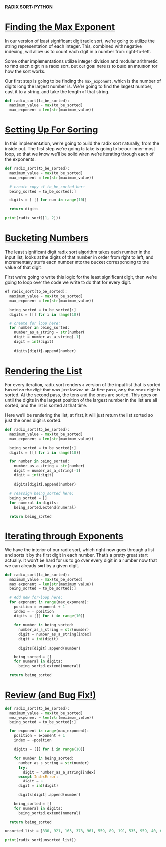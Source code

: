 #### RADIX SORT: PYTHON

# [Finding the Max Exponent](https://www.codecademy.com/courses/sorting-algorithms/lessons/radix-sort-python/exercises/finding-max-exponent)

In our version of least significant digit radix sort, we’re going to utilize the string representation of each integer. 
This, combined with negative indexing, will allow us to count each digit in a number from right-to-left.

Some other implementations utilize integer division and modular arithmetic to find each digit in a radix sort, but our goal here is to build an intuition for how the sort works.

Our first step is going to be finding the `max_exponent`, which is the number of digits long the largest number is. 
We’re going to find the largest number, cast it to a string, and take the length of that string.
```python
def radix_sort(to_be_sorted):
  maximum_value = max(to_be_sorted)
  max_exponent = len(str(maximum_value))
```

# [Setting Up For Sorting](https://www.codecademy.com/courses/sorting-algorithms/lessons/radix-sort-python/exercises/setting-up-for-sorting)

In this implementation, we’re going to build the radix sort naturally, from the inside out. 
The first step we’re going to take is going to be our inner-most loop, so that we know we’ll be solid when we’re iterating through each of the exponents.
```python
def radix_sort(to_be_sorted):
  maximum_value = max(to_be_sorted)
  max_exponent = len(str(maximum_value))

  # create copy of to_be_sorted here
  being_sorted = to_be_sorted[:]

  digits = [ [] for num in range(10)]

  return digits

print(radix_sort([1, 2]))
```

# [Bucketing Numbers](https://www.codecademy.com/courses/sorting-algorithms/lessons/radix-sort-python/exercises/bucketing-numbers)

The least significant digit radix sort algorithm takes each number in the input list, looks at the digits of that number in order from right to left, 
and incrementally stuffs each number into the bucket corresponding to the value of that digit.

First we’re going to write this logic for the least significant digit, then we’re going to loop over the code we write to do that for every digit.
```python
ef radix_sort(to_be_sorted):
  maximum_value = max(to_be_sorted)
  max_exponent = len(str(maximum_value))

  being_sorted = to_be_sorted[:]
  digits = [[] for i in range(10)]

  # create for loop here:
  for number in being_sorted:
    number_as_a_string = str(number)
    digit = number_as_a_string[-1]
    digit = int(digit)
    
    digits[digit].append(number)
```

# [Rendering the List](https://www.codecademy.com/courses/sorting-algorithms/lessons/radix-sort-python/exercises/rendering-the-list)

For every iteration, radix sort renders a version of the input list that is sorted based on the digit that was just looked at. 
At first pass, only the ones digit is sorted. 
At the second pass, the tens and the ones are sorted. 
This goes on until the digits in the largest position of the largest number in the list are all sorted, and the list is sorted at that time.

Here we’ll be rendering the list, at first, it will just return the list sorted so just the ones digit is sorted.
```python
def radix_sort(to_be_sorted):
  maximum_value = max(to_be_sorted)
  max_exponent = len(str(maximum_value))

  being_sorted = to_be_sorted[:]
  digits = [[] for i in range(10)]

  for number in being_sorted:
    number_as_a_string = str(number)
    digit = number_as_a_string[-1]
    digit = int(digit)
    
    digits[digit].append(number)

  # reassign being_sorted here:
  being_sorted = []
  for numeral in digits:
    being_sorted.extend(numeral)

  return being_sorted
```

# [Iterating through Exponents](https://www.codecademy.com/courses/sorting-algorithms/lessons/radix-sort-python/exercises/iterating-through-exponents)

We have the interior of our radix sort, which right now goes through a list and sorts it by the first digit in each number. 
That’s a pretty great start actually. 
It won’t be hard for us to go over every digit in a number now that we can already sort by a given digit.
```python
def radix_sort(to_be_sorted):
  maximum_value = max(to_be_sorted)
  max_exponent = len(str(maximum_value))
  being_sorted = to_be_sorted[:]

  # Add new for-loop here:
  for exponent in range(max_exponent):
    position = exponent + 1
    index = - position
    digits = [[] for i in range(10)]

    for number in being_sorted:
      number_as_a_string = str(number)
      digit = number_as_a_string[index]
      digit = int(digit)
      
      digits[digit].append(number)

    being_sorted = []
    for numeral in digits:
      being_sorted.extend(numeral)

  return being_sorted
```

# [Review (and Bug Fix!)](https://www.codecademy.com/courses/sorting-algorithms/lessons/radix-sort-python/exercises/bugfix-and-reveiw)

```python
def radix_sort(to_be_sorted):
  maximum_value = max(to_be_sorted)
  max_exponent = len(str(maximum_value))
  being_sorted = to_be_sorted[:]

  for exponent in range(max_exponent):
    position = exponent + 1
    index = -position

    digits = [[] for i in range(10)]

    for number in being_sorted:
      number_as_a_string = str(number)
      try:
        digit = number_as_a_string[index]
      except IndexError:
        digit = 0
      digit = int(digit)

      digits[digit].append(number)

    being_sorted = []
    for numeral in digits:
      being_sorted.extend(numeral)

  return being_sorted

unsorted_list = [830, 921, 163, 373, 961, 559, 89, 199, 535, 959, 40, 641, 355, 689, 621, 183, 182, 524, 1]

print(radix_sort(unsorted_list))

```




